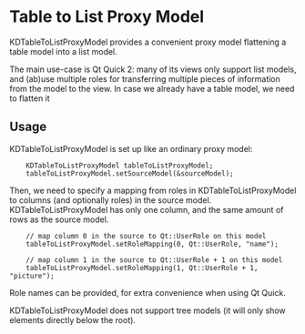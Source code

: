 # Table to List Proxy Model

KDTableToListProxyModel provides a convenient proxy model flattening a table model into a list model.

The main use-case is Qt Quick 2: many of its views only support list models, and (ab)use multiple roles for transferring multiple pieces of information from the model to the view. In case we already have a table model, we need to flatten it

## Usage

KDTableToListProxyModel is set up like an ordinary proxy model:

```
    KDTableToListProxyModel tableToListProxyModel;
    tableToListProxyModel.setSourceModel(&sourceModel);
```

Then, we need to specify a mapping from roles in KDTableToListProxyModel to columns (and optionally roles) in the source model. KDTableToListProxyModel has only one column, and the same amount of rows as the source model.

```
    // map column 0 in the source to Qt::UserRole on this model
    tableToListProxyModel.setRoleMapping(0, Qt::UserRole, "name");

    // map column 1 in the source to Qt::UserRole + 1 on this model
    tableToListProxyModel.setRoleMapping(1, Qt::UserRole + 1, "picture");
```

Role names can be provided, for extra convenience when using Qt Quick.

KDTableToListProxyModel does not support tree models (it will only show elements directly below the root).
